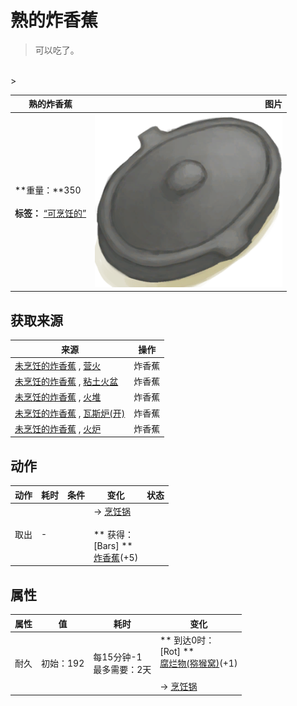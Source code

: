 # 熟的炸香蕉  
> 可以吃了。  
<br>  
>   
  
  熟的炸香蕉  |   图片   
 ----  |  ----:   
 **重量：**350<br><br>**标签：**	[“可烹饪的”](tag_Cookable.md)  |  <img decoding="async" src="Sprite/CookingPotClosed.png" href="a.md" style="max-width:300px;max-height:300px;">   
  
## 获取来源  
来源  |  操作  
----  |  ----  
[未烹饪的炸香蕉](FriedBananasUncooked.md) , [营火](Campfire.md)  |  炸香蕉  
[未烹饪的炸香蕉](FriedBananasUncooked.md) , [粘土火盆](ClayFirePit.md)  |  炸香蕉  
[未烹饪的炸香蕉](FriedBananasUncooked.md) , [火堆](Fire.md)  |  炸香蕉  
[未烹饪的炸香蕉](FriedBananasUncooked.md) , [瓦斯炉(开)](GasCookerOn.md)  |  炸香蕉  
[未烹饪的炸香蕉](FriedBananasUncooked.md) , [火炉](Stove.md)  |  炸香蕉  
## 动作  
动作  |  耗时  |  条件  |  变化  |  状态  
----  |  ----  |  ----  |  ----  |  ----  
取出<br>  |  -  |    |  → [烹饪锅](CookingPot.md)<br><br>** 获得： **<br>** [Bars] **<br>  [炸香蕉](FriedBanana.md)(+5)<br>  |    
## 属性   
属性  |  值  |  耗时  |  变化  
----  |  ----  |  ----  |  ----  
耐久  |  初始：192  |  每15分钟-1<br>最多需要：2天  |  ** 到达0时： **<br>** [Rot] **<br>  [腐烂物(猕猴窝)](RottenRemains.md)(+1)<br><br>→ [烹饪锅](CookingPot.md)  

